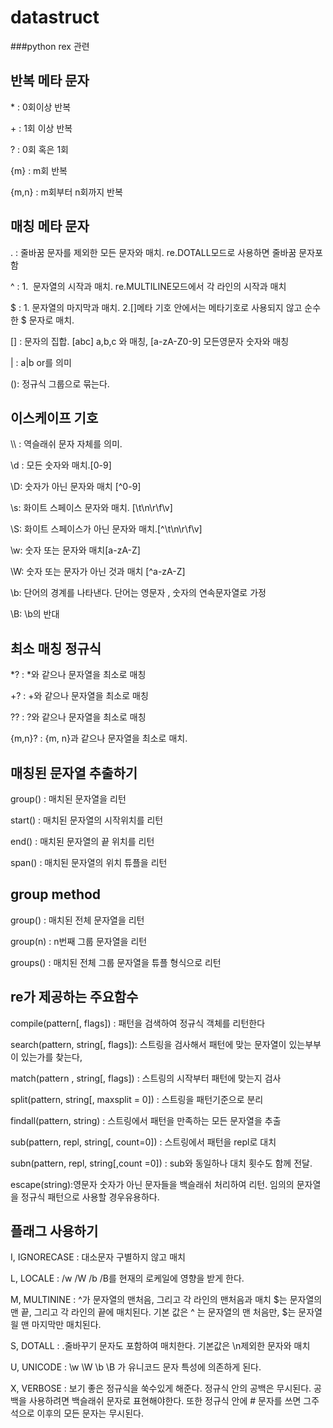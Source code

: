 # datastruct
###python rex 관련
## 반복 메타 문자

\* : 0회이상 반복

\+ : 1회 이상 반복

? : 0회 혹은 1회

{m} : m회 반복

{m,n} : m회부터 n회까지 반복


## 매칭 메타 문자

. : 줄바꿈 문자를 제외한 모든 문자와 매치. re.DOTALL모드로 사용하면 줄바꿈 문자포함

^ : 1.  문자열의 시작과 매치. re.MULTILINE모드에서 각 라인의 시작과 매치

$ : 1. 문자열의 마지막과 매치. 2.[]메타 기호 안에서는 메타기호로 사용되지 않고 순수한 $ 문자로 매치.

[] : 문자의 집합. [abc] a,b,c 와 매칭, [a-zA-Z0-9] 모든영문자 숫자와 매칭

| : a|b or를 의미

(): 정규식 그룹으로 묶는다.


## 이스케이프 기호
\\\ : 역슬래쉬 문자 자체를 의미.

\d : 모든 숫자와 매치.[0-9]

\D: 숫자가 아닌 문자와 매치 [^0-9]

\s: 화이트 스페이스 문자와 매치. [\t\n\r\f\v]

\S: 화이트 스페이스가 아닌 문자와 매치.[^\t\n\r\f\v]

\w: 숫자 또는 문자와 매치[a-zA-Z]

\W: 숫자 또는 문자가 아닌 것과 매치 [^a-zA-Z]

\b: 단어의 경계를 나타낸다. 단어는 영문자 , 숫자의 연속문자열로 가정

\B: \b의 반대


## 최소 매칭 정규식
*? : *와 같으나 문자열을 최소로 매칭

+? : +와 같으나 문자열을 최소로 매칭

?? : ?와 같으나 문자열을 최소로 매칭

{m,n}? : {m, n}과 같으나 문자열을 최소로 매치.


## 매칭된 문자열 추출하기

group() : 매치된 문자열을 리턴

start() : 매치된 문자열의 시작위치를 리턴

end() : 매치된 문자열의 끝 위치를 리턴

span() : 매치된 문자열의 위치 튜플을 리턴


## group method

group() : 매치된 전체 문자열을 리턴

group(n) : n번째 그룹 문자열을 리턴

groups() :  매치된 전체 그룹 문자열을 튜플 형식으로 리턴


## re가 제공하는 주요함수

compile(pattern[, flags]) : 패턴을 검색하여 정규식 객체를 리턴한다 

search(pattern, string[, flags]): 스트링을 검사해서 패턴에 맞는 문자열이 있는부부이 있는가를 찾는다,

match(pattern , string[, flags]) : 스트링의 시작부터 패턴에 맞는지 검사

split(pattern, string[, maxsplit = 0]) : 스트링을 패턴기준으로 분리 

findall(pattern, string) : 스트링에서 패턴을 만족하는 모든 문자열을 추출

sub(pattern, repl, string[, count=0]) : 스트링에서 패턴을 repl로 대치 

subn(pattern, repl, string[,count =0])  : sub와 동일하나 대치 횟수도 함께 전달.

escape(string):영문자 숫자가 아닌 문자들을 백슬래쉬 처리하여 리턴. 임의의 문자열을 정규식 패턴으로 사용할 경우유용하다.

## 플래그 사용하기

I, IGNORECASE : 대소문자 구별하지 않고 매치

L, LOCALE : /w /W /b /B를 현재의 로케일에 영향을 받게 한다.

M, MULTININE : ^가 문자열의 맨처음, 그리고 각 라인의 맨처음과 매치 $는 문자열의 맨 끝, 그리고 각 라인의 끝에 매치된다. 기본 값은 ^ 는 문자열의 맨 처음만, $는 문자열읠 맨 마지막만 매치된다.

S, DOTALL : .줄바꾸기 문자도 포함하여 매치한다. 기본값은 \n제외한 문자와 매치

U, UNICODE :  \w \W \b \B 가 유니코드 문자 특성에 의존하게 된다.

X, VERBOSE : 보기 좋은 정규식을 쑥수있게 해준다. 정규식 안의 공백은 무시된다. 공백을 사용하려면 백슬래쉬 문자로 표현해야한다. 또한 정규식 안에 # 문자를 쓰면 그주석으로 이후의 모든 문자는 무시된다.

